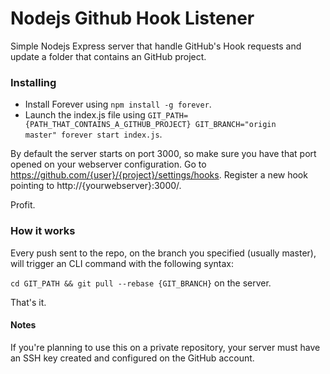 Nodejs Github Hook Listener
===========================

Simple Nodejs Express server that handle GitHub's Hook requests and update a folder that contains an GitHub project.

### Installing

- Install Forever using <code>npm install -g forever</code>.
- Launch the index.js file using <code>GIT_PATH={PATH_THAT_CONTAINS_A_GITHUB_PROJECT} GIT_BRANCH="origin master" forever start index.js</code>.

By default the server starts on port 3000, so make sure you have that port opened on your webserver configuration.
Go to https://github.com/{user}/{project}/settings/hooks. Register a new hook pointing to http://{yourwebserver}:3000/.

Profit.

### How it works

Every push sent to the repo, on the branch you specified (usually master), 
will trigger an CLI command with the following syntax: 

<code>cd GIT_PATH && git pull --rebase {GIT_BRANCH}</code> on the server.

That's it.

#### Notes 

If you're planning to use this on a private repository, your server must have an SSH key created and configured on the GitHub account.
